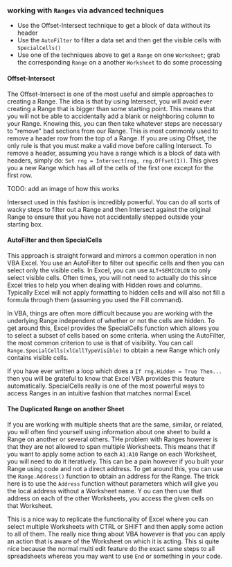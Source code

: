 ### working with `Ranges` via advanced techniques

- Use the Offset-Intersect technique to get a block of data without its header
- Use the `AutoFilter` to filter a data set and then get the visible cells with `SpecialCells()`
- Use one of the techniques above to get a `Range` on one `Worksheet`; grab the corresponding `Range` on a another `Worksheet` to do some processing

#### Offset-Intersect

The Offset-Intersect is one of the most useful and simple approaches to creating a Range. The idea is that by using Intersect, you will avoid ever creating a Range that is bigger than some starting point. This means that you will not be able to accidentally add a blank or neighboring column to your Range. Knowing this, you can then take whatever steps are necessary to "remove" bad sections from our Range. This is most commonly used to remove a header row from the top of a Range. If you are using Offset, the only rule is that you must make a valid move before calling Intersect. To remove a header, assuming you have a range which is a block of data with headers, simply do: `Set rng = Intersect(rng, rng.Offset(1))`. This gives you a new Range which has all of the cells of the first one except for the first row.

TODO: add an image of how this works

Intersect used in this fashion is incredibly powerful. You can do all sorts of wacky steps to filter out a Range and then Intersect against the original Range to ensure that you have not accidentally stepped outside your starting box.

#### AutoFilter and then SpecialCells

This approach is straight forward and mirrors a common operation in non VBA Excel. You use an AutoFilter to filter out specific cells and then you can select only the visible cells. In Excel, you can use `ALT+SEMICOLON` to only select visible cells. Often times, you will not need to actually do this since Excel tries to help you when dealing with Hidden rows and columns. Typically Excel will not apply formatting to hidden cells and will also not fill a formula through them (assuming you used the Fill command).

In VBA, things are often more difficult because you are working with the underlying Range independent of whether or not the cells are hidden. To get around this, Excel provides the SpecialCells function which allows you to select a subset of cells based on some criteria. when using the AutoFilter, the most common criterion to use is that of visibility. You can call `Range.SpecialCells(xlCellTypeVisible)` to obtain a new Range which only contains visible cells.

If you have ever written a loop which does a `If rng.Hidden = True Then...` then you will be grateful to know that Excel VBA provides this feature automatically. SpecialCells really is one of the most powerful ways to access Ranges in an intuitive fashion that matches normal Excel.

#### The Duplicated Range on another Sheet

If you are working with multiple sheets that are the same, similar, or related, you will often find yourself using information about one sheet to build a Range on another or several others. THe problem with Ranges however is that they are not allowed to span multiple Worksheets. This means that if you want to apply some action to each `A1:A10` Range on each Worksheet, you will need to do it iteratively. This can be a pain however if you built your Range using code and not a direct address. To get around this, you can use the `Range.Address()` function to obtain an address for the Range. The trick here is to use the `Address` function without parameters which will give you the local address without a Worksheet name. Y ou can then use that address on each of the other Worksheets, you access the given cells on that Worksheet.

This is a nice way to replicate the functionality of Excel where you can select multiple Worksheets with CTRL or SHIFT and then apply some action to all of them. The really nice thing about VBA however is that you can apply an action that is aware of the Worksheet on which it is acting. This si quite nice because the normal multi edit feature do the exact same steps to all spreadsheets whereas you may want to use `End` or something in your code.
